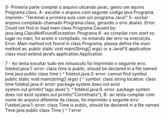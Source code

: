 
3- Primeria parte compilei  o arquivo ulizando javac, gerou um aquivo Programa.class.
4- excultei o arquivo com segunte codigo java Programa imprimil= "Terminei a primeira aula com um programa Java!"
5- excluir arquivo compilado chamado Programa.class, gerando o erro abaixo.
Error: Could not find or load main class Programa
Caused by: java.lang.ClassNotFoundException: Programa
6- ao compilar com start no lugar no main, foi aceito e compilado, no entando dar erro na execulção.
Error: Main method not found in class Programa, please define the main method as:
   public static void main(String[] args)
or a JavaFX application class must extend javafx.application.Application

7 - Ao tenta excultar tudo em minusculo foi imprimido o seguinte erro.
fotebol.java:1: error: class time is public, should be declared in a file named time.java
public class time {
       ^
fotebol.java:3: error: cannot find symbol
    public static void main(string[] args) {
                            ^
  symbol:   class string
  location: class time
fotebol.java:4: error: package system does not exist
        system.out.println("iago alves");
              ^
fotebol.java:5: error: package system does not exist
        system.out.println("Corinthians");
8- ao tenta compilar com nome do arquivo diferente da classe, foi imprimido o segunte erro.
Futebol.java:1: error: class Time is public, should be declared in a file named Time.java
public class Time {
       ^
1 error
 




